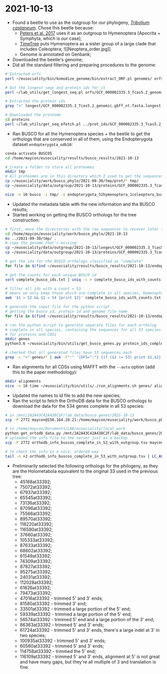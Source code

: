 # 2021-10-13

- Found a beetle to use as the outgroup for our phylogeny, [*Tribolium castaneum*](https://www.ncbi.nlm.nih.gov/genome/?term=Tribolium+castaneum%5Borgn%5D). Chose this beetle because:
	- [Peters et al. 2017](https://www.sciencedirect.com/science/article/pii/S0960982217300593) uses it as an outgroup to Hymenoptera (Apocrita + Symphyta, which is our case);
	- [TimeTree](http://timetree.org/) puts Hymenoptera as a sister group of a large clade that includes Coleoptera;
		![[Neoptera_order.jpg]]
	- Genome is annotated on Genbank;
- Downloaded the beetle's genome;
- Did all the standard filtering and preparing procedures to the genome:
```bash
# Extracted orfs
perl ~/eusociality/bin/komodize_genome/bin/extract_ORF.pl genomes/ orfs/

# Got the longest seqs and protein ids for it
perl ~/lab_utils/get_longest_seq.pl orfs/GCF_000002335.3_Tcas5.2_genomic.gbff_nt.fasta > longest/GCF_000002335.3_Tcas5.2_genomic.gbff_nt.fasta.longest

# Extracted the protein ids
grep ">" longest/GCF_000002335.3_Tcas5.2_genomic.gbff_nt.fasta.longest | awk -F"protein_id:" '{print $2}' | awk -F"|" '{print $1}' > prot_ids/GCF_000002335.3_Tcas5.2_genomic.gbff_nt.fasta.longest.ids

# Downloaded the proteome
cd proteins
perl ~/lab_utils/get_seq_efetch.pl ../prot_ids/GCF_000002335.3_Tcas5.2_genomic.gbff_nt.fasta.longest.ids
```
- Ran BUSCO for all the Hymenoptera species + the beetle to get the orthologs that are conserved in all of them, using the Endopterygota dataset `endopterygota_odb10`:
```bash
conda activate BUSCO5
cd /home/maycon/eusociality/results/busco_results/2021-10-13

# Create a folder to store all proteomes
mkdir tmp
# All proteomes are in this directory which I used to get the sequences from the orthodb ID
cp ~/eusociality/work/busco_phylo/2021-09-30/tmp/prot/* tmp/
cp ~/eusociality/data/outgroup/2021-10-13/proteins/GCF_000002335.3_Tcas5.2_genomic.gbff_nt.fasta.longest.ids.aa.fa tmp/

nice -n 10 busco -i tmp/ -o endopterygota_52hymenoptera_1coleoptera_busco -m prot -l endopterygota_odb10 -c 50
```
- Updated the metadata table with the new information and the BUSCO results;
- Started working on getting the BUSCO orthologs for the tree construction:
```bash
# first, move the directories with the raw sequences to recover later to the new directory
cd /home/maycon/eusociality/work/busco_phylo/2021-10-13
mv ../2021-09-30/tmp/ .
# copy the genome that's missing
cp ~/eusociality/data/outgroup/2021-10-13/longest/GCF_000002335.3_Tcas5.2_genomic.gbff_nt.fasta.longest tmp/cds/
cp ~/eusociality/data/outgroup/2021-10-13/proteins/GCF_000002335.3_Tcas5.2_genomic.gbff_nt.fasta.longest.ids.aa.fa tmp/prot/

# get the ids for the BUSCO orthologs classified as "complete"
for file in $(find ~/eusociality/results/busco_results/2021-10-13/endopterygota_52hymenoptera_1coleoptera_busco/*/run*/ -name "full_table*.tsv"); do grep -v "^#" ${file} | awk '$2=="Complete" {print $1}' >> complete_busco_ids.txt; done # 52 Hymenoptera + 1 Coleoptera -> Endopterygota dataset

# get the counts for each unique BUSCO id
sort complete_busco_ids.txt | uniq -c > complete_busco_ids_with_counts.txt

# filter all ids with a count < 53 
# means we only keep those which are complete in all species, Hymenoptera + Coleoptera
awk '$1 > 52 && $1 < 54 {print $2}' complete_busco_ids_with_counts.txt > final_busco_ids_complete_in_53_with_outgroup.txt

# generate the input file for the python script
# getting the busco id, protein id and genome file name
for file in $(find ~/eusociality/results/busco_results/2021-10-13/endopterygota_52hymenoptera_1coleoptera_busco/*/run* -name "full_table*.tsv"); do short=$(echo "${file#*endopterygota_52hymenoptera_1coleoptera_busco/}"); echo "${short%%\.*}" >> protein_ids_complete_in_53_with_outgroup.txt; for id in $(cat final_busco_ids_complete_in_53_with_outgroup.txt); do grep -v "^#" ${file} | awk -v id="$id" '{OFS="|"} {if ($1==id) print $1,$3}' >> protein_ids_complete_in_53_with_outgroup.txt; done; done # all 53 species, including outgroup

# ran the python script to generate separate files for each ortholog
# complete in all species, containing the sequences for all 53 species
# for proteins and CDSs
mkdir genes
python3.6 ~/eusociality/bin/utils/get_busco_genes.py protein_ids_complete_in_53_with_outgroup.txt tmp/cds/ tmp/prot/ genes/

# checked that all generated files have 53 sequences each
grep -c ">" genes/* | awk -F":" '{OFS=":"} {if ($2 != 53) print $1,$2}'
```
- Ran alignments for all CDSs using MAFFT with the `--auto` option (add this to the paper methodology):
```bash
mkdir alignments
nice -n 10 time ~/eusociality/bin/utils/./run_alignments.sh genes/ alignments/ 50
```
- Updated the names to id file to add the new species;
- Ran the script to fetch the OrthoDB data for the BUSCO orthologs to download the data for the 534 genes complete in all 53 species:
```bash
# in /mnt/2A2A43C42A438C2F/lab_data/busco_genes/2021-10-13
scp -P 2772 maycon@150.164.28.21:/home/maycon/eusociality/work/busco_phylo/2021-10-13/final_busco_ids_complete_in_53_with_outgroup.txt .

# in /home/maycon/Documents/LAB/eusociality/local_work
python get_ortodb_data.py /mnt/2A2A43C42A438C2F/lab_data/busco_genes/2021-10-13/final_busco_ids_complete_in_53_with_outgroup.txt 4 /mnt/2A2A43C42A438C2F/lab_data/busco_genes/2021-10-13/orthodb_info_buscos_complete_in_53_with_outgroup.tsv
# uploaded the info file to the server just as a backup
scp -P 2772 orthodb_info_buscos_complete_in_53_with_outgroup.tsv maycon@150.164.28.21:/home/maycon/eusociality/work/busco_phylo/2021-10-13/

# to check the info in a nice, ordered way
tail -n +2 orthodb_info_buscos_complete_in_53_with_outgroup.tsv | LC_ALL=C sort -t "    " -g -r -k3,3 | less -S
```
- Preliminarily selected the following orthologs for the philogeny, as they are the Holometabola equivalent to the original 33 used in the previous tree:
	- 45168at33392;
	- 75072at33392;
	- 67937at33392;
	- 65545at33392;
	- 73136at33392;
	- 87096at33392;
	- 75566at33392;
	- 89570at33392;
	- 118220at33392;
	- 116590at33392;
	- 37660at33392;
	- 105333at33392;
	- 87633at33392;
	- 68602at33392;
	- 61549at33392;
	- 74309at33392;
	- 87827at33392;
	- 95275at33392;
	- 24031at33392;
	- 112028at33392;
	- 61826at33392;
	- 79473at33392;
	- 47016at33392 - trimmed 5' and 3' ends;
	- 81580at33392 - trimmed 3' end;
	- 33501at33392 - trimmed a large portion of the 5' end;
	- 59339at33392 - trimmed a large portion of the 5' end;
	- 56574at33392 - trimmed 5' end and a large portion of the 3' end;
	- 86363at33392 - trimmed 5' and 3' ends;
	- 61724at33392 - trimmed 5' and 3' ends, there's a large indel at 3' in two species;
	- 100935at33392 - trimmed 5' and 3' ends;
	- 60560at33392 - trimmed 5' and 3' ends;
	- 114758at33392 - trimmed the 5' end;
	- 116109at33392 - trimmed 5' and 3' ends, alignment at 5' is not great and have many gaps, but they're all multiple of 3 and translation is fine.